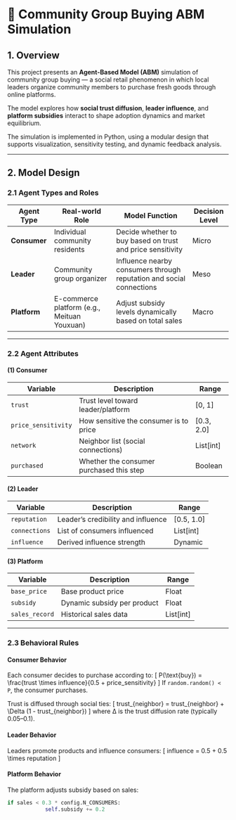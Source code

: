 # 🧩 Community Group Buying ABM Simulation

## 1. Overview

This project presents an **Agent-Based Model (ABM)** simulation of community group buying — a social retail phenomenon in which local leaders organize community members to purchase fresh goods through online platforms.  

The model explores how **social trust diffusion**, **leader influence**, and **platform subsidies** interact to shape adoption dynamics and market equilibrium.  

The simulation is implemented in Python, using a modular design that supports visualization, sensitivity testing, and dynamic feedback analysis.

---

## 2. Model Design

### 2.1 Agent Types and Roles

| Agent Type | Real-world Role | Model Function | Decision Level |
|-------------|----------------|----------------|----------------|
| **Consumer** | Individual community residents | Decide whether to buy based on trust and price sensitivity | Micro |
| **Leader** | Community group organizer | Influence nearby consumers through reputation and social connections | Meso |
| **Platform** | E-commerce platform (e.g., Meituan Youxuan) | Adjust subsidy levels dynamically based on total sales | Macro |

---

### 2.2 Agent Attributes

#### (1) Consumer
| Variable | Description | Range |
|-----------|--------------|--------|
| `trust` | Trust level toward leader/platform | [0, 1] |
| `price_sensitivity` | How sensitive the consumer is to price | [0.3, 2.0] |
| `network` | Neighbor list (social connections) | List[int] |
| `purchased` | Whether the consumer purchased this step | Boolean |

#### (2) Leader
| Variable | Description | Range |
|-----------|--------------|--------|
| `reputation` | Leader’s credibility and influence | [0.5, 1.0] |
| `connections` | List of consumers influenced | List[int] |
| `influence` | Derived influence strength | Dynamic |

#### (3) Platform
| Variable | Description | Range |
|-----------|--------------|--------|
| `base_price` | Base product price | Float |
| `subsidy` | Dynamic subsidy per product | Float |
| `sales_record` | Historical sales data | List[int] |

---

### 2.3 Behavioral Rules

#### Consumer Behavior
Each consumer decides to purchase according to:
\[
P(\text{buy}) = \frac{trust \times influence}{0.5 + price\_sensitivity}
\]
If `random.random() < P`, the consumer purchases.

Trust is diffused through social ties:
\[
trust_{neighbor} = trust_{neighbor} + \Delta (1 - trust_{neighbor})
\]
where Δ is the trust diffusion rate (typically 0.05–0.1).

#### Leader Behavior
Leaders promote products and influence consumers:
\[
influence = 0.5 + 0.5 \times reputation
\]

#### Platform Behavior
The platform adjusts subsidy based on sales:
```python
if sales < 0.3 * config.N_CONSUMERS:
            self.subsidy += 0.2